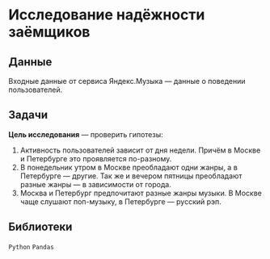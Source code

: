 # Исследование надёжности заёмщиков

## Данные 

Входные данные от сервиса Яндекс.Музыка — данные о поведении пользователей. 

## Задачи 

**Цель исследования** — проверить гипотезы:
1. Активность пользователей зависит от дня недели. Причём в Москве и Петербурге это проявляется по-разному.
2. В понедельник утром в Москве преобладают одни жанры, а в Петербурге — другие. Так же и вечером пятницы преобладают разные жанры — в зависимости от города. 
3. Москва и Петербург предпочитают разные жанры музыки. В Москве чаще слушают поп-музыку, в Петербурге — русский рэп.

## Библиотеки 

`Python` `Pandas` 

<br>
